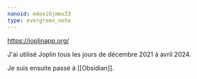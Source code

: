 ```yaml
---
nanoid: m4oxi6jmmx33
type: evergreen_note
---
```

https://joplinapp.org/

J'ai utilisé Joplin tous les jours de décembre 2021 à avril 2024.

Je suis ensuite passé à [[Obsidian]].
